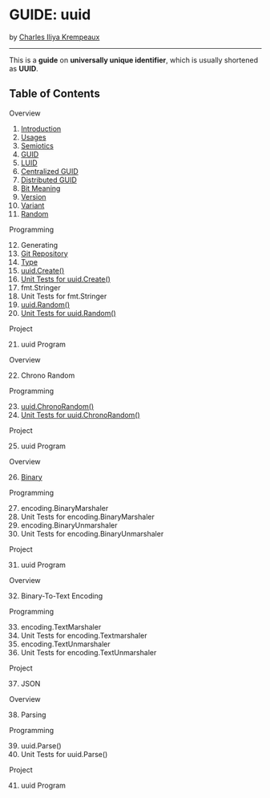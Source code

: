 # GUIDE: uuid

by [Charles Iliya Krempeaux](http://changelog.ca/)

---

This is a **guide** on **universally unique identifier**, which is usually shortened as **UUID**.

## Table of Contents

Overview

1. [Introduction](chapters/introduction/README.md)
2. [Usages](chapters/usages/README.md)
3. [Semiotics](chapters/semiotics/README.md)
4. [GUID](chapters/guid/README.md)
5. [LUID](chapters/luid/README.md)
6. [Centralized GUID](chapters/centralized-guid/README.md)
7. [Distributed GUID](chapters/distributed-guid/README.md)
8. [Bit Meaning](chapters/bit-meaing/README.md)
9. [Version](chapters/version/README.md)
10. [Variant](chapters/variant/README.md)
11. [Random](chapters/random/README.md)

Programming

12. Generating
13. [Git Repository](chapters/git-repository/README.md)
14. [Type](chapters/type/README.md)
15. [uuid.Create()](chapters/function-create/READMEmd)
16. [Unit Tests for uuid.Create()](chapters/function-create-unit-tests/README.md)
17. fmt.Stringer
18. Unit Tests for fmt.Stringer
19. [uuid.Random()](chapters/function-random/README.md)
20. [Unit Tests for uuid.Random()](chapters/function-random/unit-tests/README.md)

Project

21. uuid Program

Overview

22. Chrono Random

Programming

23. [uuid.ChronoRandom()](chapters/function-chronorandom/README.md)
24. [Unit Tests for uuid.ChronoRandom()](chapters/function-chronorandom-unit-tests/README.md)

Project

25. uuid Program

Overview

26. [Binary](chapters/binary/README.md)

Programming

27. encoding.BinaryMarshaler
28. Unit Tests for encoding.BinaryMarshaler
29. encoding.BinaryUnmarshaler
30. Unit Tests for encoding.BinaryUnmarshaler

Project

31. uuid Program

Overview

32. Binary-To-Text Encoding

Programming

33. encoding.TextMarshaler
34. Unit Tests for encoding.Textmarshaler
35. encoding.TextUnmarshaler
36. Unit Tests for encoding.TextUnmarshaler

Project

37. JSON

Overview

38. Parsing

Programming

39. uuid.Parse()
40. Unit Tests for uuid.Parse()

Project

41. uuid Program
